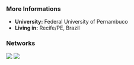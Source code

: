 ### More Informations
- **University:** Federal University of Pernambuco
- **Living in:** Recife/PE, Brazil

### Networks
<div>
<a href="https://www.linkedin.com/in/michel-leonidas-89223421b/"><img src="https://img.shields.io/badge/LinkedIn-0077B5?style=for-the-badge&logo=linkedin&logoColor=white"></img></a>
<a href="https://www.behance.net/onleonidas"><img src="https://img.shields.io/badge/Behance-0054F7?style=for-the-badge&logo=behance&logoColor=white"></img></a>
</div>
